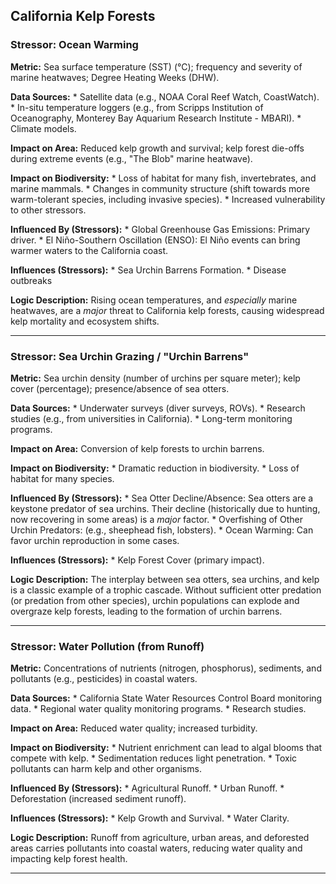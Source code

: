 ## California Kelp Forests

### Stressor: Ocean Warming

**Metric:** Sea surface temperature (SST) (°C); frequency and severity of marine heatwaves; Degree Heating Weeks (DHW).

**Data Sources:**
    *   Satellite data (e.g., NOAA Coral Reef Watch, CoastWatch).
    *   In-situ temperature loggers (e.g., from Scripps Institution of Oceanography, Monterey Bay Aquarium Research Institute - MBARI).
    *   Climate models.

**Impact on Area:** Reduced kelp growth and survival; kelp forest die-offs during extreme events (e.g., "The Blob" marine heatwave).

**Impact on Biodiversity:**
    *   Loss of habitat for many fish, invertebrates, and marine mammals.
    *   Changes in community structure (shift towards more warm-tolerant species, including invasive species).
    *   Increased vulnerability to other stressors.

**Influenced By (Stressors):**
    *   Global Greenhouse Gas Emissions: Primary driver.
    *   El Niño-Southern Oscillation (ENSO): El Niño events can bring warmer waters to the California coast.

**Influences (Stressors):**
    *   Sea Urchin Barrens Formation.
    *   Disease outbreaks

**Logic Description:** Rising ocean temperatures, and *especially* marine heatwaves, are a *major* threat to California kelp forests, causing widespread kelp mortality and ecosystem shifts.

---

### Stressor: Sea Urchin Grazing / "Urchin Barrens"

**Metric:** Sea urchin density (number of urchins per square meter); kelp cover (percentage); presence/absence of sea otters.

**Data Sources:**
    *   Underwater surveys (diver surveys, ROVs).
    *   Research studies (e.g., from universities in California).
    *   Long-term monitoring programs.

**Impact on Area:** Conversion of kelp forests to urchin barrens.

**Impact on Biodiversity:**
    *   Dramatic reduction in biodiversity.
    *   Loss of habitat for many species.

**Influenced By (Stressors):**
    *   Sea Otter Decline/Absence: Sea otters are a keystone predator of sea urchins. Their decline (historically due to hunting, now recovering in some areas) is a *major* factor.
    *   Overfishing of Other Urchin Predators: (e.g., sheephead fish, lobsters).
    *   Ocean Warming: Can favor urchin reproduction in some cases.

**Influences (Stressors):**
    *   Kelp Forest Cover (primary impact).

**Logic Description:** The interplay between sea otters, sea urchins, and kelp is a classic example of a trophic cascade.  Without sufficient otter predation (or predation from other species), urchin populations can explode and overgraze kelp forests, leading to the formation of urchin barrens.

---

### Stressor: Water Pollution (from Runoff)

**Metric:** Concentrations of nutrients (nitrogen, phosphorus), sediments, and pollutants (e.g., pesticides) in coastal waters.

**Data Sources:**
    *   California State Water Resources Control Board monitoring data.
    *   Regional water quality monitoring programs.
    *   Research studies.

**Impact on Area:** Reduced water quality; increased turbidity.

**Impact on Biodiversity:**
    *   Nutrient enrichment can lead to algal blooms that compete with kelp.
    *   Sedimentation reduces light penetration.
    *   Toxic pollutants can harm kelp and other organisms.

**Influenced By (Stressors):**
    *   Agricultural Runoff.
    *   Urban Runoff.
    *   Deforestation (increased sediment runoff).

**Influences (Stressors):**
    *   Kelp Growth and Survival.
    *   Water Clarity.

**Logic Description:** Runoff from agriculture, urban areas, and deforested areas carries pollutants into coastal waters, reducing water quality and impacting kelp forest health.

---
